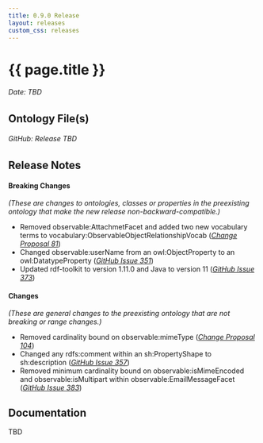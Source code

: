 ```yaml
---
title: 0.9.0 Release
layout: releases
custom_css: releases
---
```


# {{ page.title }}

###### Date: TBD

## Ontology File(s)

###### GitHub: Release TBD

## Release Notes


#### Breaking Changes
*(These are changes to ontologies, classes or properties in the preexisting ontology that make the new release non-backward-compatible.)*

* Removed observable:AttachmetFacet and added two new vocabulary terms to vocabulary:ObservableObjectRelationshipVocab ([*Change Proposal 81*](https://drive.google.com/file/d/1-NM50XbDTjSi4Ke3MTpIEPm1OI5ipmyo/view))
* Changed observable:userName from an owl:ObjectProperty to an owl:DatatypeProperty ([*GitHub Issue 351*](https://github.com/ucoProject/UCO/issues/351))
* Updated rdf-toolkit to version 1.11.0 and Java to version 11 ([*GitHub Issue 373*](https://github.com/ucoProject/issues/373))

#### Changes
*(These are general changes to the preexisting ontology that are not breaking or range changes.)*

* Removed cardinality bound on observable:mimeType ([*Change Proposal 104*](https://drive.google.com/file/d/1X3POH_L5g-MMgxVSj8cpcvE-w9GVaPt1/view))
* Changed any rdfs:comment within an sh:PropertyShape to sh:description ([*GitHub Issue 357*](https://github.com/ucoProject/UCO/issues/357))
* Removed minimum cardinality bound on observable:isMimeEncoded and observable:isMultipart within observable:EmailMessageFacet ([*GitHub Issue 383*](https://github.com/ucoProject/UCO/issues/383))

## Documentation
TBD
